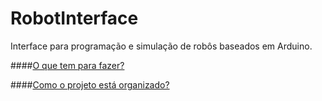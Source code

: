RobotInterface
==============

Interface para programação e simulação de robôs baseados em Arduino.

####[O que tem para fazer?](https://github.com/anderson-/RobotInterface/blob/master/TODO.md)

####[Como o projeto está organizado?](https://github.com/anderson-/RobotInterface/blob/master/Organizacao.md)
